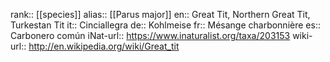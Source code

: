 

rank:: [[species]]
alias:: [[Parus major]]
en:: Great Tit, Northern Great Tit, Turkestan Tit
it:: Cinciallegra
de:: Kohlmeise
fr:: Mésange charbonnière
es:: Carbonero común
iNat-url:: https://www.inaturalist.org/taxa/203153
wiki-url:: http://en.wikipedia.org/wiki/Great_tit